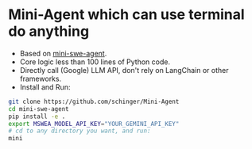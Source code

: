 # Mini-Agent which can use terminal do anything
- Based on [mini-swe-agent](https://github.com/SWE-agent/mini-swe-agent).
- Core logic less than 100 lines of Python code.
- Directly call (Google) LLM API, don't rely on LangChain or other frameworks.
- Install and Run:
```bash
git clone https://github.com/schinger/Mini-Agent
cd mini-swe-agent
pip install -e .
export MSWEA_MODEL_API_KEY="YOUR_GEMINI_API_KEY"
# cd to any directory you want, and run:
mini
```